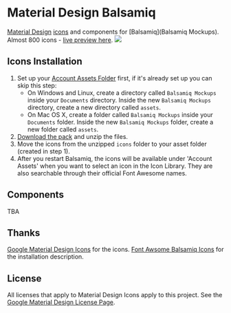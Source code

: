 Material Design Balsamiq
========================

[Material Design](http://www.google.com/design/spec/material-design/) [icons](https://github.com/google/material-design-icons) and components for [Balsamiq](Balsamiq Mockups).
Almost 800 icons - [live preview here](http://google.github.io/material-design-icons/).
![](http://i.imgur.com/3CyI7e5.png)

## Icons Installation
1. Set up your [Account Assets Folder](http://support.balsamiq.com/customer/portal/articles/200694) first, if it's already set up you can skip this step:
	* On Windows and Linux, create a directory called `Balsamiq Mockups` inside your `Documents` directory. Inside the new `Balsamiq Mockups` directory, create a new directory called `assets`.
	* On Mac OS X, create a folder called `Balsamiq Mockups` inside your `Documents` folder. Inside the new `Balsamiq Mockups` folder, create a new folder called `assets`.
1. [Download the pack](https://github.com/jstawarczyk/material-design-balsamiq/releases) and unzip the files.
2. Move the icons from the unzipped `icons` folder to your asset folder (created in step 1).
3. After you restart Balsamiq, the icons will be available under 'Account Assets' when you want to select an icon in the Icon Library. They are also searchable through their official Font Awesome names.

## Components
TBA

## Thanks
[Google Material Design Icons](https://github.com/google/material-design-icons) for the icons. [Font Awsome Balsamiq Icons](https://github.com/djfpaagman/font-awesome-balsamiq) for the installation description.

## License
All licenses that apply to Material Design Icons apply to this project. See the [Google Material Design License Page](https://github.com/google/material-design-icons/blob/master/LICENSE).
